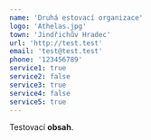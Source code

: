 ```yaml
---
name: 'Druhá estovací organizace'
logo: 'Athelas.jpg'
town: 'Jindřichův Hradec'
url: 'http://test.test'
email: 'test@test.test'
phone: '123456789'
service1: true
service2: false
service3: true
service4: false
service5: true
---
```


Testovací **obsah**.
